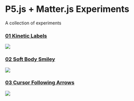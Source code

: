 # P5.js + Matter.js Experiments

A collection of experiments

### [01 Kinetic Labels](https://github.com/amiradeu/p5-matter-experiments/tree/main/01-kinetic-labels)

<img src='01-kinetic-labels/demo/kinetic-typography.gif'>

### [02 Soft Body Smiley](https://github.com/amiradeu/p5-matter-experiments/tree/main/02-soft-body-smiley)

<img src='./02-soft-body-smiley/demo/bouncy-smiley.gif'>

### [03 Cursor Following Arrows](https://github.com/amiradeu/p5-matter-experiments/tree/main/03-cursor-following-arrow)

<img src="./03-cursor-following-arrow/demo/demo.gif">
